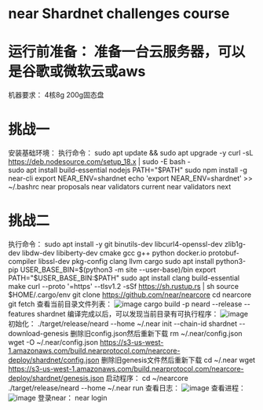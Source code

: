 # near Shardnet challenges course
# 运行前准备：  准备一台云服务器，可以是谷歌或微软云或aws
机器要求： 4核8g 200g固态盘
# 挑战一 
安装基础环境：
执行命令：
sudo apt update && sudo apt upgrade -y
curl -sL https://deb.nodesource.com/setup_18.x | sudo -E bash -  
sudo apt install build-essential nodejs
PATH="$PATH"
sudo npm install -g near-cli
export NEAR_ENV=shardnet
echo 'export NEAR_ENV=shardnet' >> ~/.bashrc
near proposals
near validators current
near validators next
# 挑战二
执行命令：
sudo apt install -y git binutils-dev libcurl4-openssl-dev zlib1g-dev libdw-dev libiberty-dev cmake gcc g++ python docker.io protobuf-compiler libssl-dev pkg-config clang llvm cargo
sudo apt install python3-pip
USER_BASE_BIN=$(python3 -m site --user-base)/bin
export PATH="$USER_BASE_BIN:$PATH"
sudo apt install clang build-essential make
curl --proto '=https' --tlsv1.2 -sSf https://sh.rustup.rs | sh
source $HOME/.cargo/env
git clone https://github.com/near/nearcore
cd nearcore
git fetch
查看当前目录文件列表：
![image](https://user-images.githubusercontent.com/39818797/180215776-9ac254c6-d899-40ce-b211-9e01962f6ee3.png)
cargo build -p neard --release --features shardnet
编译完成以后，可以发现当前目录有可执行程序：
![image](https://user-images.githubusercontent.com/39818797/180215992-3a91c2de-6efb-4db5-b3e9-5d6a736fd393.png)
初始化：
./target/release/neard --home ~/.near init --chain-id shardnet --download-genesis
删除旧config.json然后重新下载
rm ~/.near/config.json
wget -O ~/.near/config.json https://s3-us-west-1.amazonaws.com/build.nearprotocol.com/nearcore-deploy/shardnet/config.json
删除旧genesis文件然后重新下载
cd ~/.near
wget https://s3-us-west-1.amazonaws.com/build.nearprotocol.com/nearcore-deploy/shardnet/genesis.json
启动程序：
cd ~/nearcore
./target/release/neard --home ~/.near run
查看日志：
![image](https://user-images.githubusercontent.com/39818797/180216660-8ff014be-d4e1-4ff4-b4f6-8be0e4d087c1.png)
查看进程：
![image](https://user-images.githubusercontent.com/39818797/180216715-20e75efc-e74e-44c1-a0b4-247b806ac110.png)
登录near：
near login


